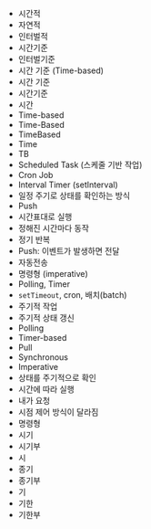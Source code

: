 - 시간적
- 자연적
- 인터벌적
- 시간기준
- 인터벌기준
- 시간 기준 (Time-based)
- 시간 기준
- 시간기준
- 시간
- Time-based
- Time-Based
- TimeBased
- Time
- TB
- Scheduled Task (스케줄 기반 작업)
- Cron Job
- Interval Timer (setInterval)
- 일정 주기로 상태를 확인하는 방식
- Push
- 시간표대로 실행
- 정해진 시간마다 동작
- 정기 반복 
- Push: 이벤트가 발생하면 전달 
- 자동전송
- 명령형 (imperative) 
- Polling, Timer 
- `setTimeout`, cron, 배치(batch) 
- 주기적 작업
- 주기적 상태 갱신 
- Polling     
- Timer-based 
- Pull        
- Synchronous 
- Imperative  
- 상태를 주기적으로 확인 
- 시간에 따라 실행 
- 내가 요청 
- 시점 제어 방식이 달라짐
- 명령형 
- 시기
- 시기부
- 시
- 종기
- 종기부
- 기
- 기한
- 기한부